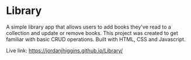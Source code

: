 # Library

A simple library app that allows users to add books they've read to a collection and update or remove books. This project was created to get familiar with basic CRUD operations. Built with HTML, CSS and Javascript.


Live link: https://jordanjhiggins.github.io/Library/
